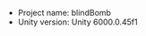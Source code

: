 <!-- UNITY CODE ASSIST INSTRUCTIONS START -->
- Project name: blindBomb
- Unity version: Unity 6000.0.45f1
<!-- UNITY CODE ASSIST INSTRUCTIONS END -->